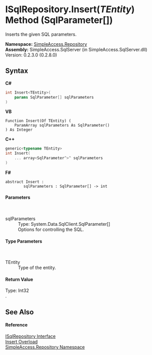 # ISqlRepository.Insert(*TEntity*) Method (SqlParameter[])
 

Inserts the given SQL parameters.

**Namespace:**&nbsp;<a href="N_SimpleAccess_Repository">SimpleAccess.Repository</a><br />**Assembly:**&nbsp;SimpleAccess.SqlServer (in SimpleAccess.SqlServer.dll) Version: 0.2.3.0 (0.2.8.0)

## Syntax

**C#**<br />
``` C#
int Insert<TEntity>(
	params SqlParameter[] sqlParameters
)

```

**VB**<br />
``` VB
Function Insert(Of TEntity) ( 
	ParamArray sqlParameters As SqlParameter()
) As Integer
```

**C++**<br />
``` C++
generic<typename TEntity>
int Insert(
	... array<SqlParameter^>^ sqlParameters
)
```

**F#**<br />
``` F#
abstract Insert : 
        sqlParameters : SqlParameter[] -> int 

```


#### Parameters
&nbsp;<dl><dt>sqlParameters</dt><dd>Type: System.Data.SqlClient.SqlParameter[]<br />Options for controlling the SQL.</dd></dl>

#### Type Parameters
&nbsp;<dl><dt>TEntity</dt><dd>Type of the entity.</dd></dl>

#### Return Value
Type: Int32<br />.

## See Also


#### Reference
<a href="T_SimpleAccess_Repository_ISqlRepository">ISqlRepository Interface</a><br /><a href="Overload_SimpleAccess_Repository_ISqlRepository_Insert">Insert Overload</a><br /><a href="N_SimpleAccess_Repository">SimpleAccess.Repository Namespace</a><br />
